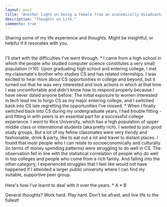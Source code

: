 ```yaml
---
layout: post
title: "Another light on being a female from an economically disadvantaged family in CS and the career field in general"
description: "Thoughts on Life."
comments: true
---
```



Sharing some of my life experience and thoughts. Might be insightful, or helpful if it resonates with you.

<br>
I'll start with the difficulties I've went through.
* I came from a high school in which the people who studied computer science constitutes a very small population (<10). Upon graduating high school and entering college, I met my classmate's brother who studies CS and has related internships. I was excited to hear more about CS opportunities in college and beyond, but it turned out that he was very interested and took actions in which at that time I was uncomfortable and didn't know how to respond properly because I have never dated anyone before. The initial exposure to women interested in tech lead me to forgo CS as my major entering college, and I switched back into CS late regretting the opportunities I've missed.
* When I finally switched back into CS during my undergraduate years, I had trouble fitting - and fitting in with peers is an essential part for a successful college experience. I went to Rice University, which has a high population of upper middle class or international students (aka pretty rich). I wanted to join good study groups. But a lot of my fellow classmates were very trendy and fashionable, drink & party, like to eat out a lot and travel to distant places. I found that most people who I can relate to socioeconomically and culturally (in terms of money spending patterns) were struggling to do well in CS. The observation fell in line with the statistical correlation of people who do well in top colleges and people who come from a rich family. And falling into the other category, I experienced struggles that I feel like would not have happened if I attended a larger public university where I can find my suitable, supportive peer group.
<br />

<br>
Here's how I've learnt to deal with it over the years.
* A
* B
<br />

General thoughts? Work hard. Play hard. Don't be afraid, and live life to the fullest!
